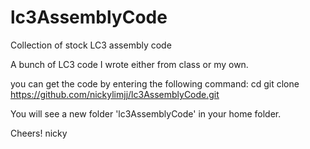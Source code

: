 # lc3AssemblyCode
Collection of stock LC3 assembly code

A bunch of LC3 code I wrote either from class or my own.

you can get the code by entering the following command:
  cd
  git clone https://github.com/nickylimjj/lc3AssemblyCode.git

You will see a new folder 'lc3AssemblyCode' in your home folder.

Cheers!
nicky
